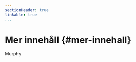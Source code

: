 ```yaml
---
sectionHeader: true
linkable: true
...
```

Mer innehåll {#mer-innehall}
=======================

Murphy 
